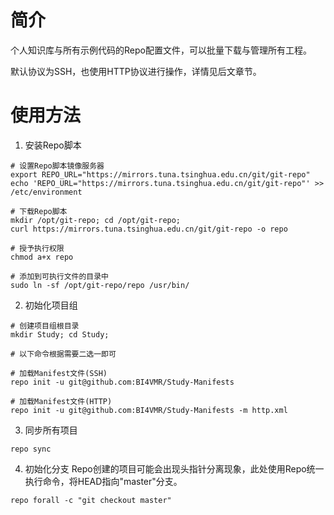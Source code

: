 # 简介
个人知识库与所有示例代码的Repo配置文件，可以批量下载与管理所有工程。

默认协议为SSH，也使用HTTP协议进行操作，详情见后文章节。

# 使用方法
1. 安装Repo脚本

```text
# 设置Repo脚本镜像服务器
export REPO_URL="https://mirrors.tuna.tsinghua.edu.cn/git/git-repo"
echo 'REPO_URL="https://mirrors.tuna.tsinghua.edu.cn/git/git-repo"' >> /etc/environment

# 下载Repo脚本
mkdir /opt/git-repo; cd /opt/git-repo;
curl https://mirrors.tuna.tsinghua.edu.cn/git/git-repo -o repo

# 授予执行权限
chmod a+x repo

# 添加到可执行文件的目录中
sudo ln -sf /opt/git-repo/repo /usr/bin/
```

2. 初始化项目组

```text
# 创建项目组根目录
mkdir Study; cd Study;

# 以下命令根据需要二选一即可

# 加载Manifest文件(SSH)
repo init -u git@github.com:BI4VMR/Study-Manifests

# 加载Manifest文件(HTTP)
repo init -u git@github.com:BI4VMR/Study-Manifests -m http.xml
```

3. 同步所有项目

```text
repo sync
```

4. 初始化分支
Repo创建的项目可能会出现头指针分离现象，此处使用Repo统一执行命令，将HEAD指向"master"分支。

```text
repo forall -c "git checkout master"
```
